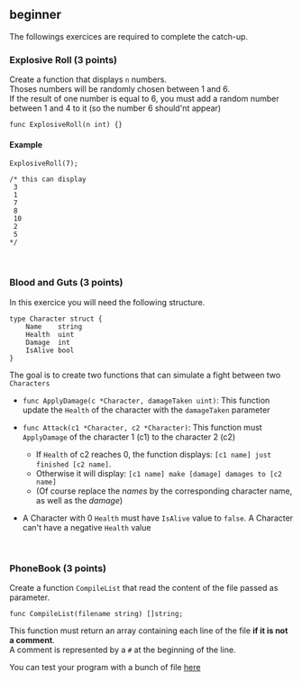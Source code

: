 ## beginner

The followings exercices are required to complete the catch-up.

### Explosive Roll (3 points)

Create a function that displays `n` numbers.<br>
Thoses numbers will be randomly chosen between 1 and 6. <br>
If the result of one number is equal to 6, you must add a random number between 1 and 4 to it
(so the number 6 should'nt appear)

`func ExplosiveRoll(n int) {}`

#### Example
``` golang
ExplosiveRoll(7);

/* this can display
 3
 1
 7
 8
 10
 2
 5 
*/
```
<br>

### Blood and Guts (3 points)

In this exercice you will need the following structure.

``` golang
type Character struct {
    Name    string
    Health  uint
    Damage  int
    IsAlive bool
}
```

The goal is to create two functions that can simulate a fight between two `Characters`
* `func ApplyDamage(c *Character, damageTaken uint)`: This function update the `Health` of the character with the `damageTaken` parameter
* `func Attack(c1 *Character, c2 *Character)`: This function must `ApplyDamage` of the character 1 (c1) to the character 2 (c2)
    - If `Health` of c2 reaches 0, the function displays: `[c1 name] just finished [c2 name]`. 
    - Otherwise it will display: `[c1 name] make [damage] damages to [c2 name]`
    - (Of course replace the *names* by the corresponding character name, as well as the *damage*)

* A Character with 0 `Health` must have `IsAlive` value to `false`. A Character can't have a negative `Health` value

<br>

### PhoneBook (3 points)

Create a function `CompileList` that read the content of the file passed as parameter.

`func CompileList(filename string) []string;`

This function must return an array containing each line of the file **if it is not a comment**. <br>
A comment is represented by a `#` at the beginning of the line.

You can test your program with a bunch of file [here](https://github.com/Lyon-Ynov-Campus/YTrack/tree/master/subjects/go-rattrapages/beginner)